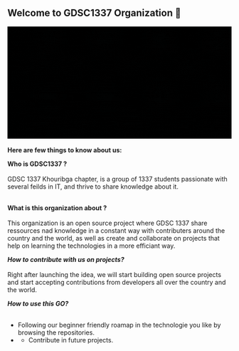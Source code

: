 ## Welcome to GDSC1337 Organization 👋


[<img src="https://github.com/GDSC1337/.github/blob/main/Untitled%20design.gif"/>](https://github.com/GDSC1337/.github/blob/main/Untitled%20design.gif)

**Here are few things to know about us:**

**Who is GDSC1337 ?** <br></br>
GDSC 1337 Khouribga chapter, is a group of 1337 students passionate with several feilds in IT, and thrive to share knowledge about it.<br></br>

**What is this organization about ?** <br></br>
This organization is an open source project where GDSC 1337 share ressources nad knowledge in a constant way with contributers around the country and the world, as well as create and collaborate on projects that help on learning the technologies in a more efficiant way.

***How to contribute with us on projects?*** <br></br>
Right after launching the idea, we will start building open source projects and start accepting contributions from developers all over the country and the world.


***How to use this GO?*** <br></br>

- Following our beginner friendly roamap in the technologie you like by browsing the repositories.
- - Contribute in future projects.
